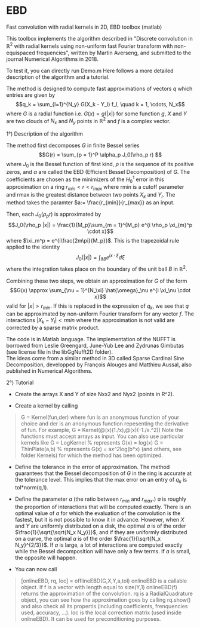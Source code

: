 # EBD
Fast convolution with radial kernels in 2D, EBD toolbox (matlab)




This toolbox implements the algorithm described in "Discrete convolution in $\mathbb{R}^2$ 
with radial kernels using non-uniform fast Fourier transform with non-equispaced frequencies", 
written by Martin Averseng, and submitted to the journal Numerical Algorithms in 2018. 

To test it, you can directly run Demo.m 
Here follows a more detailed description of the algorithm and a tutorial.

The method is designed to compute fast approximations of vectors $q$ which entries are given by 
$$q_k = \sum_{l=1}^{N_y} G(X_k - Y_l) f_l, \quad k = 1, \cdots, N_x$$
where $G$ is a radial function i.e. $G(x) = g(|x|)$ for some function $g$, $X$ and $Y$ 
are two clouds of $N_x$ and $N_y$ points in $\mathbb{R}^2$ and $f$ is a complex 
vector. 

1°) Description of the algorithm

The method first decomposes $G$ in finite Bessel series 
$$G(r) = \sum_{p = 1}^P \alpha_p J_0(\rho_p r) $$
where $J_0$ is the Bessel function of first kind, $\rho$ is the sequence of its
positive zeros, and $\alpha$ are called the EBD (Efficient Bessel Decomposition) of $G$. 
The coefficients are chosen as the minimizers of the $H^1_0$ error in this approximation on 
a ring $r_{min} < r < r_{max}$ where rmin is a cutoff parameter and rmax is the greatest distance 
between two points $X_k$ and $Y_l$. The method takes the paramter $a:= \frac{r_{min}}{r_{max}}
as an input. 

Then, each $J_0(\rho_p r)$ is approximated by 
$$J_0(\rho_p |x|) = \frac{1}{M_p}\sum_{m = 1}^{M_p} e^{i \rho_p \xi_{m}^p \cdot x}$$
where $\xi_m^p = e^{i\frac{2m\pi}{M_p}}$. This is the trapezoidal rule applied to the 
identity 
$$J_0(|x|) = \int_{\partial B} e^{i x \cdot \xi} d\xi$$
where the integration takes place on the boundary of the unit ball $B$ in $\mathbb{R}^2$. 

Combining these two steps, we obtain an approximation for $G$ of the form 
$$G(x) \approx \sum_{\nu = 1}^{N_\xi} \hat{\omega}_\nu e^{i \xi_\nu \cdot x}$$
valid for $|x| > r_{min}$. If this is replaced in the expression of $q_k$, we see that 
$q$ can be approximated by non-uniform Fourier transform for any vector $f$. 
The interactions $|X_k - Y_l| < rmin$ where the approximation is not valid
are corrected by a sparse matrix product. 


The code is in Matlab language. The implementation of the NUFFT is borrowed from
Leslie Greengard, June-Yub Lee and Zydrunas Gimbutas (see license file in the libGgNufft2D folder).  
The ideas come from a similar method in 3D called Sparse Cardinal Sine Decomposition, 
developped by François Alouges and Matthieu Aussal, also published in Numerical Algorithms. 

2°) Tutorial

- Create the arrays X and Y of size Nxx2 and Nyx2 (points in R^2). 

- Create a kernel by calling 
> G = Kernel(fun,der)
where fun is an anonymous function of your choice and der is an anonymous function 
repesenting the derivative of fun. For example, 
> G = Kernel(@(x)(1./x),@(x)(-1./x.^2))
Note the functions must accept arrays as input.
You can also use particular kernels like
> G = LogKernel  % represents G(x) = log(x)
> G = ThinPlate(a,b) % represents G(x) = a*x^2*log(b*x)
(and others, see folder Kernels) for which the method has been optimized.

- Define the tolerance in the error of approximation. The method guarantees that 
the Bessel decomposition of $G$ in the ring is accurate at the tolerance level. 
This implies that the max error on an entry of $q_k$ is tol*norm(q,1).  

- Define the parameter $a$ (the ratio between $r_{min}$ and $r_{max}$.)
$a$ is roughly the proportion of interactions that will be computed exactly. 
There is an optimal value of $a$ for which the evaluation of the convolution 
is the fastest, but it is not possible to know it in advance. However, when $X$ and
$Y$ are uniformly distributed on a disk, the optimal $a$ is of the order
$\frac{1}{\sqrt{\sqrt{N_x N_y}}}$, and if they are uniformly distributed on
a curve, the optimal $a$ is of the order $\frac{1}{\sqrt{N_x N_y}^{2/3}}$. 
If $a$ is large, a lot of interactions are computed exactly while the Bessel decomposition 
will have only a few terms. If $a$ is small, the opposite will happen. 

- You can now call
>[onlineEBD, rq, loc] = offlineEBD(G,X,Y,a,tol)
onlineEBD is a callable object. If f is a vector with length equal to size(Y,1)
> onlineEBD(f) 
returns the approximation of the convolution. rq is a RadialQuadrature object, 
you can see how the approximation goes by calling
> rq.show()
and also check all its propertis (including coefficients, frenquencies used, accuracy, ...). 
loc is the local correction matrix (used inside onlineEBD). It can be used for preconditioning purposes. 




